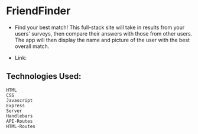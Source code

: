 # FriendFinder

- Find your best match! This full-stack site will take in results from your users' surveys, then compare their answers with those from other users. The app will then display the name and picture of the user with the best overall match.

- Link: 

## Technologies Used: 
```
HTML
CSS
Javascript
Express
Server
Handlebars
API-Routes
HTML-Routes

```